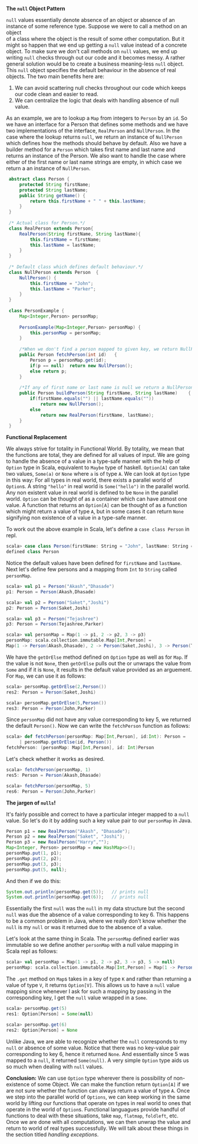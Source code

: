 **The `null` Object Pattern**

`null` values essentially denote absence of an object or absence of an instance of 
some reference type. Suppose we were to call a method on an object  
 of a class where the object is the result of some other computation.
  But it might so happen that we end up 
 getting a `null` value instead of a concrete object. To make sure we don't call methods on 
 `null` values, we end up writing `null` checks through out our code 
 and it becomes messy. A rather general solution would be to 
 create a business meaning-less `null` object. This `null` object 
  specifies the default behaviour in the absence of real objects. The two 
  main benefits here are:
  
  1) We can avoid scattering null checks throughout our code which keeps 
  our code clean and easier to read.
  2) We can centralize the logic that deals with handling absence of 
  null value.
  
  As an example, we are to lookup a `Map` from integers to `Person` by an `id`. 
   So we have an interface for a Person that defines some methods and we 
   have two implementations of the interface, `RealPerson` and `NullPerson`. 
   In the case where the lookup returns `null`, we return an instance of 
   `NullPerson` which defines how the methods should behave by default. 
   Also we have a builder method for a `Person` which takes first name 
   and last name and returns an instance of the Person. We also want 
   to handle the case where either of the first name or last name strings 
   are empty, in which case we return a an instance of `NullPerson`.
   
   ```java
    abstract class Person {
        protected String firstName;
        protected String lastName;
        public String getName() {
            return this.firstName + " " + this.lastName;
        }
    }
    
    /* Actual class for Person.*/
    class RealPerson extends Person{
        RealPerson(String firstName, String lastName){
            this.firstName = firstName;
            this.lastName = lastName;
        }
    }
    
    /* Default class which defines default behaviour.*/
    class NullPerson extends Person  {
        NullPerson() {
            this.firstName = "John";
            this.lastName = "Parker";
        }
    }
    
    class PersonExample {
        Map<Integer,Person> personMap;
    
        PersonExample(Map<Integer,Person> personMap) {
            this.personMap = personMap;
        }
    
        /*When we don't find a person mapped to given key, we return NullPerson(). */
        public Person fetchPerson(int id)   {
            Person p = personMap.get(id);
            if(p == null)  return new NullPerson();
            else return p;
        }
    
        /*If any of first name or last name is null we return a NullPerson().*/
        public Person buildPerson(String firstName, String lastName)    {
            if(firstName.equals("") || lastName.equals(""))
                return new NullPerson();
            else
                return new RealPerson(firstName, lastName);
        }
    }
```

**Functional Replacement**

We always strive for totality in Functional World. By totality, we mean 
that the functions are total, they are defined for all values of input. 
We are going to handle the absence of a value in a type-safe manner with 
the help of `Option` type in Scala, equivalent to `Maybe` type of haskell. 
`Option[A]` can take two values, `Some(a)` or `None` where `a` is of type `A`. 
We can look at `Option` type in this way: For all types in real world, there 
exists a parallel world of `Option`s. A string `"hello"` in real world is 
`Some("hello")` in the parallel world. Any non existent value in real world 
is defined to be `None` in the parallel world. `Option` can be thought of as 
a container which can have atmost one value. A function that returns an 
`Option[A]` can be thought of as a function which might return a value of 
type `A`, but in some cases it can return `None` signifying non 
existence of a value in a type-safe manner. 

To work out the above example in Scala, let's define a `case class Person` in repl.

```scala
scala> case class Person(firstName: String = "John", lastName: String = "Parker")
defined class Person
```

Notice the default values have been defined for `firstName` and `lastName`. 
Next let's define few persons and a mapping from `Int` to `String` called `personMap`. 

```scala
scala> val p1 = Person("Akash","Dhasade")
p1: Person = Person(Akash,Dhasade)

scala> val p2 = Person("Saket","Joshi")
p2: Person = Person(Saket,Joshi)

scala> val p3 = Person("Tejashree")
p3: Person = Person(Tejashree,Parker)

scala> val personMap = Map(1 -> p1, 2 -> p2, 3 -> p3)
personMap: scala.collection.immutable.Map[Int,Person] = 
Map(1 -> Person(Akash,Dhasade), 2 -> Person(Saket,Joshi), 3 -> Person(Tejashree,Parker))
```

We have the `getOrElse` method defined on `Option` type as well as 
for `Map`. If the value is not `None`, then `getOrElse` pulls out the or 
unwraps the value from `Some` and if it is `None`, it results in the 
 default value provided as an arguement. For `Map`, we can use it as 
 follows:
 
 ```scala
scala> personMap.getOrElse(2,Person())
res2: Person = Person(Saket,Joshi)

scala> personMap.getOrElse(5,Person())
res3: Person = Person(John,Parker)
```

Since `personMap` did not have any value corresponding to key 5, we 
returned the default `Person()`. Now we can write the `fetchPerson` function 
as follows:

```scala
scala> def fetchPerson(personMap: Map[Int,Person], id:Int): Person =
     | personMap.getOrElse(id, Person())
fetchPerson: (personMap: Map[Int,Person], id: Int)Person
```
Let's check whether it works as desired.

```scala
scala> fetchPerson(personMap, 1)
res5: Person = Person(Akash,Dhasade)

scala> fetchPerson(personMap, 5)
res6: Person = Person(John,Parker)
```

**The jargen of `nulls`!**

It's fairly possible and correct to have a particular integer mapped 
to a `null` value. So let's do it by adding such a key value pair to 
our `personMap` in Java.

```java
Person p1 = new RealPerson("Akash", "Dhasade");
Person p2 = new RealPerson("Saket", "Joshi");
Person p3 = new RealPerson("Harry","");
Map<Integer, Person> personMap = new HashMap<>();
personMap.put(1, p1);
personMap.put(2, p2);
personMap.put(3, p3);
personMap.put(5, null);
```
And then if we do this: 

```java
System.out.println(personMap.get(5));   // prints null
System.out.println(personMap.get(6));   // prints null
```

Essentially the first `null` was the `null` in my data structure but the 
second `null` was due the absence of a value corresponding to key 6. This 
happens to be a common problem in Java, where we really don't know 
whether the `null` is my `null` or was it returned due to the absence of 
a value.

Let's look at the same thing in Scala. The `personMap` defined earlier 
was immutable so we define another `personMap` with a null value mapping 
in Scala repl as follows:
 
```scala
scala> val personMap = Map(1 -> p1, 2 -> p2, 3 -> p3, 5 -> null)
personMap: scala.collection.immutable.Map[Int,Person] = Map(1 -> Person(Akash,Dhasade), 2 -> Person(Saket,Joshi), 3 -> Person(Tejashree,Parker), 5 -> null)
```
 
 The `.get` method on `Map`s takes in a key of type `K` and rather than returning a 
value of type `V`, it returns `Option[V]`. This allows us to have a 
`null` value mapping since whenever I ask for such a mapping by passing 
in the corresponding key, I get the `null` value wrapped in a `Some`.
 
```scala
scala> personMap.get(5)
res1: Option[Person] = Some(null)

scala> personMap.get(6)
res2: Option[Person] = None
```

Unlike Java, we are able to recognize whether the `null` corresponds to 
my `null` or absence of some value. Notice that there was no key-value 
pair corresponding to key 6, hence it returned `None`. And essentially since 
5 was mapped to a `null`, it returned `Some(null)`. A very simple 
`Option` type aids us so much when dealing with `null` values.
 
**Conclusion:** We can use `Option` type wherever there is possibility of 
 non-existence of some Object. We can make the function return `Option[A]` 
 if we are not sure whether the function can always return a value of type 
 `A`. Once we step into the parallel world of `Options`, we can keep working 
 in the same world by lifting our functions that operate on types in real 
 world to ones that operate in the world of `Option`s. Functional languagues 
 provide handful of functions to deal with these situations, take `map`, 
 `flatmap`, `foldleft`, etc. Once we are done with all computations, we can 
 then unwrap the value and return to world of real types successfully. We will 
 talk about these things in the section titled *handling exceptions*.
   
   
    